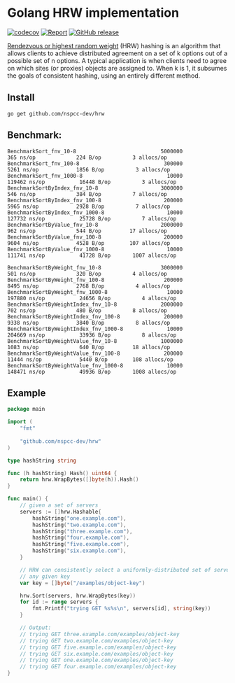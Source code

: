 # Golang HRW implementation

[![codecov](https://codecov.io/gh/nspcc-dev/hrw/badge.svg)](https://codecov.io/gh/nspcc-dev/hrw)
[![Report](https://goreportcard.com/badge/github.com/nspcc-dev/hrw)](https://goreportcard.com/report/github.com/nspcc-dev/hrw)
[![GitHub release](https://img.shields.io/github/release/nspcc-dev/hrw.svg)](https://github.com/nspcc-dev/hrw)

[Rendezvous or highest random weight](https://en.wikipedia.org/wiki/Rendezvous_hashing) (HRW) hashing is an algorithm that allows clients to achieve distributed agreement on a set of k options out of a possible set of n options. A typical application is when clients need to agree on which sites (or proxies) objects are assigned to. When k is 1, it subsumes the goals of consistent hashing, using an entirely different method.

## Install

`go get github.com/nspcc-dev/hrw`

## Benchmark:

```
BenchmarkSort_fnv_10-8                           5000000               365 ns/op             224 B/op          3 allocs/op
BenchmarkSort_fnv_100-8                           300000              5261 ns/op            1856 B/op          3 allocs/op
BenchmarkSort_fnv_1000-8                           10000            119462 ns/op           16448 B/op          3 allocs/op
BenchmarkSortByIndex_fnv_10-8                    3000000               546 ns/op             384 B/op          7 allocs/op
BenchmarkSortByIndex_fnv_100-8                    200000              5965 ns/op            2928 B/op          7 allocs/op
BenchmarkSortByIndex_fnv_1000-8                    10000            127732 ns/op           25728 B/op          7 allocs/op
BenchmarkSortByValue_fnv_10-8                    2000000               962 ns/op             544 B/op         17 allocs/op
BenchmarkSortByValue_fnv_100-8                    200000              9604 ns/op            4528 B/op        107 allocs/op
BenchmarkSortByValue_fnv_1000-8                    10000            111741 ns/op           41728 B/op       1007 allocs/op

BenchmarkSortByWeight_fnv_10-8                   3000000               501 ns/op             320 B/op          4 allocs/op
BenchmarkSortByWeight_fnv_100-8                   200000              8495 ns/op            2768 B/op          4 allocs/op
BenchmarkSortByWeight_fnv_1000-8                   10000            197880 ns/op           24656 B/op          4 allocs/op
BenchmarkSortByWeightIndex_fnv_10-8              2000000               702 ns/op             480 B/op          8 allocs/op
BenchmarkSortByWeightIndex_fnv_100-8              200000              9338 ns/op            3840 B/op          8 allocs/op
BenchmarkSortByWeightIndex_fnv_1000-8              10000            204669 ns/op           33936 B/op          8 allocs/op
BenchmarkSortByWeightValue_fnv_10-8              1000000              1083 ns/op             640 B/op         18 allocs/op
BenchmarkSortByWeightValue_fnv_100-8              200000             11444 ns/op            5440 B/op        108 allocs/op
BenchmarkSortByWeightValue_fnv_1000-8              10000            148471 ns/op           49936 B/op       1008 allocs/op
```

## Example

```go
package main

import (
	"fmt"
	
	"github.com/nspcc-dev/hrw"
)

type hashString string

func (h hashString) Hash() uint64 {
	return hrw.WrapBytes([]byte(h)).Hash()
}

func main() {
	// given a set of servers
	servers := []hrw.Hashable{
		hashString("one.example.com"),
		hashString("two.example.com"),
		hashString("three.example.com"),
		hashString("four.example.com"),
		hashString("five.example.com"),
		hashString("six.example.com"),
	}

	// HRW can consistently select a uniformly-distributed set of servers for
	// any given key
	var key = []byte("/examples/object-key")

	hrw.Sort(servers, hrw.WrapBytes(key))
	for id := range servers {
		fmt.Printf("trying GET %s%s\n", servers[id], string(key))
	}

	// Output:
	// trying GET three.example.com/examples/object-key
	// trying GET two.example.com/examples/object-key
	// trying GET five.example.com/examples/object-key
	// trying GET six.example.com/examples/object-key
	// trying GET one.example.com/examples/object-key
	// trying GET four.example.com/examples/object-key
}
```